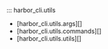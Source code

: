 ::: harbor_cli.utils

* [harbor_cli.utils.args][]
* [harbor_cli.utils.commands][]
* [harbor_cli.utils.utils][]

